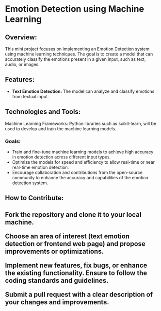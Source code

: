 # Emotion Detection using Machine Learning

<h2>Overview:</h2>
This mini project focuses on implementing an Emotion Detection system using machine learning techniques. The goal is to create a model that can accurately classify the emotions present in a given input, such as text, audio, or images.
<br>

<h2>Features:</h2>

<ul>
<li>
<b>Text Emotion Detection:</b> The model can analyze and classify emotions from textual input.
</li>
</ul>

<h2>Technologies and Tools:</h2>
Machine Learning Frameworks: Python libraries such as scikit-learn, will be used to develop and train the machine learning models.

<h3>Goals:</h3>
<ul>
<li>
Train and fine-tune machine learning models to achieve high accuracy in emotion detection across different input types.
</li>
<li>
Optimize the models for speed and efficiency to allow real-time or near real-time emotion detection.
</li>
<li>
Encourage collaboration and contributions from the open-source community to enhance the accuracy and capabilities of the emotion detection system.
</li>
</ul>

<h2>How to Contribute:<h2>
Fork the repository and clone it to your local machine.

Choose an area of interest (text emotion detection or frontend web page) and propose improvements or optimizations.

Implement new features, fix bugs, or enhance the existing functionality. Ensure to follow the coding standards and guidelines.

Submit a pull request with a clear description of your changes and improvements.
